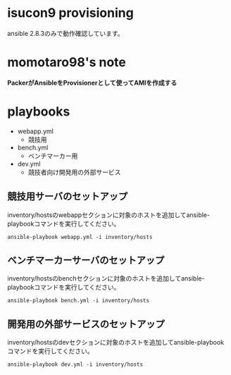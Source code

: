 # isucon9 provisioning

ansible 2.8.3のみで動作確認しています。

# momotaro98's note

__PackerがAnsibleをProvisionerとして使ってAMIを作成する__

# playbooks

- webapp.yml
  - 競技用
- bench.yml
  - ベンチマーカー用
- dev.yml
  - 競技者向け開発用の外部サービス

## 競技用サーバのセットアップ

inventory/hostsのwebappセクションに対象のホストを追加してansible-playbookコマンドを実行してください。

```
ansible-playbook webapp.yml -i inventory/hosts
```

## ベンチマーカーサーバのセットアップ

inventory/hostsのbenchセクションに対象のホストを追加してansible-playbookコマンドを実行してください。

```
ansible-playbook bench.yml -i inventory/hosts
```

## 開発用の外部サービスのセットアップ

inventory/hostsのdevセクションに対象のホストを追加してansible-playbookコマンドを実行してください。

```
ansible-playbook dev.yml -i inventory/hosts
```
